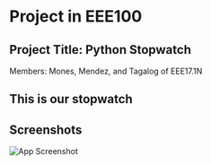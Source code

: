 # Project in EEE100
## Project Title: Python Stopwatch
Members: Mones, Mendez, and Tagalog of EEE17.1N

## This is our stopwatch

## Screenshots

![App Screenshot](https://i.ibb.co/Nx4jddB/Stopwatch.jpg)

    

